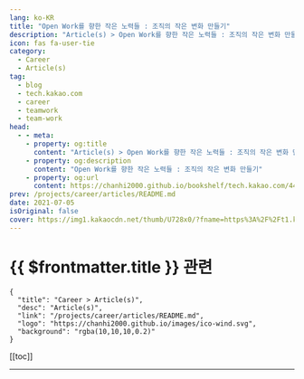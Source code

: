 ```yaml
---
lang: ko-KR
title: "Open Work를 향한 작은 노력들 : 조직의 작은 변화 만들기"
description: "Article(s) > Open Work를 향한 작은 노력들 : 조직의 작은 변화 만들기"
icon: fas fa-user-tie
category: 
  - Career
  - Article(s)
tag: 
  - blog
  - tech.kakao.com
  - career
  - teamwork
  - team-work
head:
  - - meta:
    - property: og:title
      content: "Article(s) > Open Work를 향한 작은 노력들 : 조직의 작은 변화 만들기"
    - property: og:description
      content: "Open Work를 향한 작은 노력들 : 조직의 작은 변화 만들기"
    - property: og:url
      content: https://chanhi2000.github.io/bookshelf/tech.kakao.com/447.html
prev: /projects/career/articles/README.md
date: 2021-07-05
isOriginal: false
cover: https://img1.kakaocdn.net/thumb/U728x0/?fname=https%3A%2F%2Ft1.kakaocdn.net%2Fkakao_tech%2Fimage%2F2021%2F07%2Fimages%2Fmain-20.png
---
```


# {{ $frontmatter.title }} 관련

```component VPCard
{
  "title": "Career > Article(s)",
  "desc": "Article(s)",
  "link": "/projects/career/articles/README.md",
  "logo": "https://chanhi2000.github.io/images/ico-wind.svg",
  "background": "rgba(10,10,10,0.2)"
}
```

[[toc]]

---

<SiteInfo
  name="Open Work를 향한 작은 노력들 : 조직의 작은 변화 만들기"
  desc="안녕하세요. 광고개발팀에서 광고계정, 광고빌링을 담당하고 있는 cuddy입니다..."
  url="https://tech.kakao.com/posts/447"
  logo="https://www.kakaocorp.com/page/favicon.ico"
  preview="https://img1.kakaocdn.net/thumb/U728x0/?fname=https%3A%2F%2Ft1.kakaocdn.net%2Fkakao_tech%2Fimage%2F2021%2F07%2Fimages%2Fmain-20.png"/>

<!-- TODO: 작성 -->
